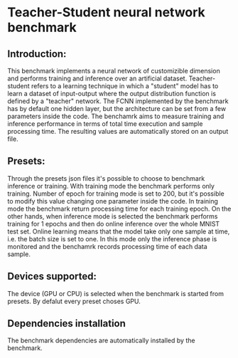 # Teacher-Student neural network benchmark

## Introduction:

This benchmark implements a neural network of customizible dimension and performs training and inference over an artificial dataset. Teacher-student refers to a learning technique in which a "student" model has to learn a dataset of input-output where the output distribution function is defined by a "teacher" network.
The FCNN implemented by the benchmark has by default one hidden layer, but the architecture can be set from a few parameters inside the code.
The benchamrk aims to measure training and inference performance in terms of total time execution and sample processing time. The resulting values are automatically stored on an output file. 

## Presets:

Through the presets json files it's possible to choose to benchmark inference or training. 
With training mode the benchmark performs only training. Number of epoch for training mode is set to 200, but it's possible to modify this value changing one parameter inside the code. In training mode the benchmark return processing time for each training epoch.
On the other hands, when inference mode is selected the benchmark performs training for 1 epochs and then do online inference over the whole MNIST test set. Online learning means that the model take only one sample at time, i.e. the batch size is set to one. In this mode only the inference phase is monitored and the benchamrk records processing time of each data sample.

## Devices supported:

The device (GPU or CPU) is selected when the benchmark is started from presets. By defalut every preset choses GPU.

## Dependencies installation

The benchmark dependencies are automatically installed by the benchmark. 